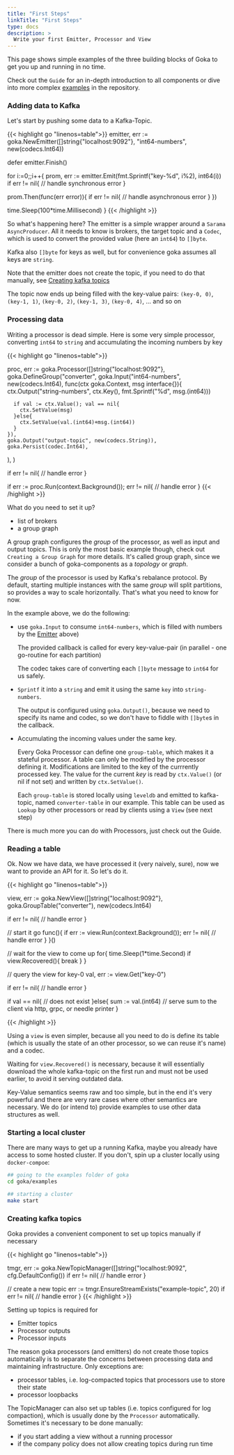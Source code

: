```yaml
---
title: "First Steps"
linkTitle: "First Steps"
type: docs
description: >
  Write your first Emitter, Processor and View
---
```



This page shows simple examples of the three building blocks of Goka to get you up and running in no time. 

Check out the `Guide` for an in-depth introduction to all components or dive into more complex [examples](https://github.com/lovoo/goka/tree/master/examples) in the repository.

### Adding data to Kafka

Let's start by pushing some data to a Kafka-Topic.

{{< highlight go "linenos=table">}} 
emitter, err := goka.NewEmitter([]string{"localhost:9092"}, "int64-numbers", new(codecs.Int64))

defer emitter.Finish()

for i:=0;;i++{
  prom, err := emitter.Emit(fmt.Sprintf("key-%d", i%2), int64(i))
  if err != nil{
  // handle  synchronous error
  }

  prom.Then(func(err error)){
    if err != nil{
      // handle asynchronous error
    }
  })

  time.Sleep(100*time.Millisecond)
}
{{< /highlight >}}

So what's happening here? The emitter is a simple wrapper around a `Sarama AsyncProducer`. All it needs to know is brokers, the target topic and a `Codec`, which is used to convert the provided value (here an `int64`) to `[]byte`.

Kafka also `[]byte` for keys as well, but for convenience goka assumes all keys are `string`. 

Note that the emitter does not create the topic, if you need to do that manually, see  [Creating kafka topics](#creating-kafka-topics)

The topic now ends up being filled with the key-value pairs: `(key-0, 0)`, `(key-1, 1)`, `(key-0, 2)`, `(key-1, 3)`, `(key-0, 4)`, ... and so on

### Processing data

Writing a processor is dead simple. Here is some very simple processor, converting `int64` to `string` and accumulating the incoming numbers by key

{{< highlight go "linenos=table">}} 

proc, err := goka.Processor([]string{"localhost:9092"}, 
  goka.DefineGroup("converter",
    goka.Input("int64-numbers", new(codecs.Int64), func(ctx goka.Context, msg interface{}){
      ctx.Output("string-numbers", ctx.Key(), fmt.Sprintf("%d", msg.(int64)))

    
      if val := ctx.Value(); val == nil{
        ctx.SetValue(msg)
      }else{
        ctx.SetValue(val.(int64)+msg.(int64))
      }
    }),
    goka.Output("output-topic", new(codecs.String)),
    goka.Persist(codec.Int64),
  ),
)

if err != nil{
  // handle error
}

if err := proc.Run(context.Background()); err != nil{
  // handle error
}
{{< /highlight >}}

What do you need to set it up?
* list of brokers
* a group graph

A group graph configures the *group* of the processor, as well as input and output topics. This is only the most basic example though, check out `Creating a Group Graph` for more details. It's called group graph, since we consider a bunch of goka-components as a *topology* or *graph*.

The *group* of the processor is used by Kafka's rebalance protocol. By default, starting multiple instances with the same *group* will split partitions, so provides a way to scale horizontally. That's what you need to know for now.

In the example above, we do the following:
* use `goka.Input` to consume `int64-numbers`, which is filled with numbers by the [Emitter](#adding-data-to-kafka) above)

  The provided callback is called for every key-value-pair (in parallel - one go-routine for each partition)
  
  The codec takes care of converting each `[]byte` message to `int64` for us safely.
* `Sprintf` it into a `string` and emit it using the same `key` into `string-numbers`. 

  The output is configured using `goka.Output()`, because we need to specify its name and codec, so we don't have to fiddle with `[]byte`s in the callback.
* Accumulating the incoming values under the same key. 

  Every Goka Processor can define one `group-table`, which makes it a stateful processor. A table can only be modified by the processor defining it. Modifications are limited to the key of the currrently processed key. The value for the current *key* is read by  `ctx.Value()` (or nil if not set) and written by `ctx.SetValue()`.

  Each `group-table` is stored locally using `leveldb` and emitted to kafka-topic, named `converter-table` in our example. This table can be used as `Lookup` by other processors or read by clients using a `View` (see next step)

There is much more you can do with Processors, just check out the Guide.


### Reading a table

Ok. Now we have data, we have processed it (very naively, sure), now we want to provide an API for it. So let's do it.


{{< highlight go "linenos=table">}} 

view, err := goka.NewView([]string{"localhost:9092"}, 
                          goka.GroupTable("converter"), 
                          new(codecs.Int64)

if err != nil{
  // handle error
}

// start it
go func(){
  if err := view.Run(context.Background()); err != nil{
    // handle error
  }
}()



// wait for the view to come up
for{
  time.Sleep(1*time.Second)
  if view.Recovered(){
    break
  }
}

// query the view for key-0
val, err := view.Get("key-0")

if err != nil{
  // handle error
}

if val == nil{
  // does not exist
}else{
  sum := val.(int64)
  // serve sum to the client via http, grpc, or needle printer
}

{{< /highlight >}}

Using a `view` is even simpler, because all you need to do is define its table (which is usually the state of an other processor, so we can reuse it's name) and a codec. 

Waiting for `view.Recovered()` is necessary, because it will essentially download the whole kafka-topic on the first run and must not be used earlier, to avoid it serving outdated data.

Key-Value semantics seems raw and too simple, but in the end it's very powerful and there are very rare cases where other semantics are necessary. We do (or intend to) provide examples to use other data structures as well.


### Starting a local cluster

There are many ways to get up a running Kafka, maybe you already have access to some hosted cluster. If you don't, spin up a cluster locally using `docker-compoe`:

```bash
## going to the examples folder of goka
cd goka/examples

## starting a cluster
make start
```

### Creating kafka topics

Goka provides a convenient component to set up topics manually if necessary

{{< highlight go "linenos=table">}} 

tmgr, err := goka.NewTopicManager([]string{"localhost:9092", cfg.DefaultConfig())
if err != nil{
  // handle error
}

// create a new topic
err := tmgr.EnsureStreamExists("example-topic", 20)
if err != nil{
  // handle error
}
{{< /highlight >}}

Setting up topics is required for 

* Emitter topics
* Processor outputs
* Processor inputs

The reason goka processors (and emitters) do not create those topics automatically is to separate the concerns between processing data and maintaining infrastructure. Only exceptions are:

* processor tables, i.e. log-compacted topics that processors use to store their state
* processor loopbacks

The TopicManager can also set up tables (i.e. topics configured for log compaction), which is usually done by the `Processor` automatically. Sometimes it's necessary to be done manually:

* if you start adding a view without a running processor
* if the company policy does not allow creating topics during run time